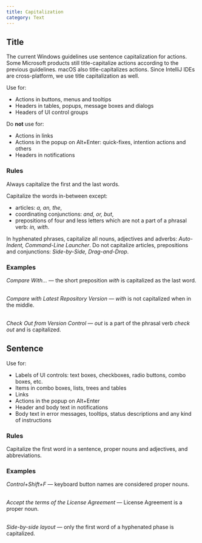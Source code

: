 ```yaml
---
title: Capitalization
category: Text
---
```


## Title

<aside class="note sideblock _visible">The current Windows guidelines use sentence capitalization for actions. Some Microsoft products still title-capitalize actions according to the previous guidelines. macOS also title-capitalizes actions. Since IntelliJ IDEs are cross-platform, we use title capitalization as well.</aside>

Use for:
* Actions in buttons, menus and tooltips
* Headers in tables, popups, message boxes and dialogs
* Headers of UI control groups  

Do **not** use for:
* Actions in links 
* Actions in the popup on Alt+Enter: quick-fixes, intention actions and others
* Headers in notifications



### Rules

Always capitalize the first and the last words.

Capitalize the words in-between except:
* articles: _a, an, the_,
* coordinating conjunctions: *and, or, but*,
* prepositions of four and less letters which are not a part of a phrasal verb: *in, with*.

In hyphenated phrases, capitalize all nouns, adjectives and adverbs: *Auto-Indent, Command-Line Launcher*.
Do not capitalize articles, prepositions and conjunctions: *Side-by-Side, Drag-and-Drop*.


### Examples
<p class="noanchor">
<i>Compare With…</i> — the short preposition <i>with</i> is capitalized as the last word. <br/><br/>

<i>Compare with Latest Repository Version</i> — <i>with</i> is not capitalized when in the middle. <br/><br/>

<i>Check Out from Version Control</i> — <i>out</i> is a part of the phrasal verb <i>check out</i> and is capitalized.
</p>


## Sentence

Use for:
* Labels of UI controls: text boxes, checkboxes, radio buttons, combo boxes, etc.
* Items in combo boxes, lists, trees and tables
* Links
* Actions in the popup on Alt+Enter
* Header and body text in notifications
* Body text in error messages, tooltips, status descriptions and any kind of instructions


### Rules
Capitalize the first word in a sentence, proper nouns and adjectives, and abbreviations.

### Examples
<p class="noanchor">
<i>Control+Shift+F</i> — keyboard button names are considered proper nouns. <br/><br/>

<i>Accept the terms of the License Agreement</i> — License Agreement is a proper noun. <br/><br/>

<i>Side-by-side layout</i> — only the first word of a hyphenated phase is capitalized.
</p>
